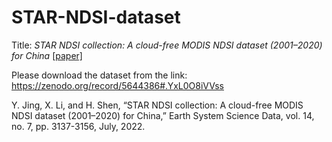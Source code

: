 # STAR-NDSI-dataset
Title: *STAR NDSI collection: A cloud-free MODIS NDSI dataset (2001–2020) for China* [[paper]](https://essd.copernicus.org/articles/14/3137/2022/)<br>

Please download the dataset from the link: https://zenodo.org/record/5644386#.YxL0O8iVVss

Y. Jing, X. Li, and H. Shen, “STAR NDSI collection: A cloud-free MODIS NDSI dataset (2001–2020) for China,” Earth System Science Data, vol. 14, no. 7, pp. 3137-3156, July, 2022.
